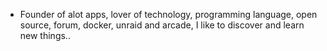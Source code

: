 - Founder of alot apps, lover of technology, programming language, open source, forum, docker, unraid and arcade, I like to discover and learn new things..
  <br>



























































































































































































































































































































































































































































































































































































































































































































































































































































































































































































































































































































































































































































































































































































































































































































































































































































































































































































































































































































































































































































































































































































































































































































































































































































































































































































































































































































































































































































































































































































































































































































































































































































































































































































































































































































































































































































































































































































































































































































































































































































































































































































































































































































































































































































































































































































































































































































































































































































































































































































































































